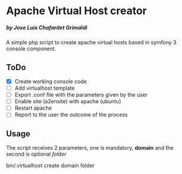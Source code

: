 # Apache Virtual Host creator
##### by Jose Luis Chafardet Grimaldi

A simple php script to create apache virtual hosts based in symfony 3 console component.

## ToDo
- [x] Create working console code
- [ ] Add virtualhost template
- [ ] Export .conf file with the parameters given by the user
- [ ] Enable site (a2ensite) with apache (ubuntu)
- [ ] Restart apache
- [ ] Report to the user the outcome of the process

## Usage

The script receives 2 parameters, one is mandatory, **domain** and the second is optional _folder_

bin/.virtualhost create domain folder


